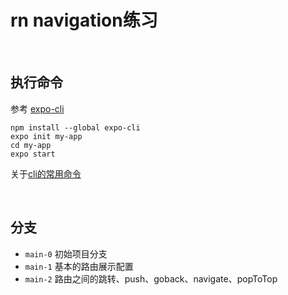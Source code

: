 # rn navigation练习

<br />

## 执行命令

参考 [expo-cli](https://docs.expo.dev/get-started/installation/)
```shell
npm install --global expo-cli
expo init my-app
cd my-app
expo start
```
关于[cli的常用命令](https://docs.expo.dev/workflow/expo-cli/)

<br />

## 分支

- `main-0` 初始项目分支
- `main-1` 基本的路由展示配置
- `main-2` 路由之间的跳转、push、goback、navigate、popToTop
